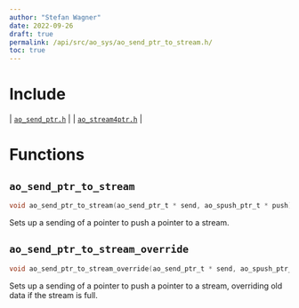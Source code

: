 ```yaml
---
author: "Stefan Wagner"
date: 2022-09-26
draft: true
permalink: /api/src/ao_sys/ao_send_ptr_to_stream.h/
toc: true
---
```


# Include

| [`ao_send_ptr.h`](ao_send_ptr.h.md) |
| [`ao_stream4ptr.h`](ao_stream4ptr.h.md) |

# Functions

## `ao_send_ptr_to_stream`

```c
void ao_send_ptr_to_stream(ao_send_ptr_t * send, ao_spush_ptr_t * push);
```

Sets up a sending of a pointer to push a pointer to a stream.

## `ao_send_ptr_to_stream_override`

```c
void ao_send_ptr_to_stream_override(ao_send_ptr_t * send, ao_spush_ptr_t * push);
```

Sets up a sending of a pointer to push a pointer to a stream, overriding old data if the stream is full.
